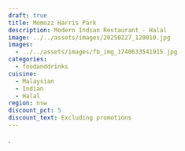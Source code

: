 ```yaml
---
draft: true
title: Momozz Harris Park
description: Modern Indian Restaurant - Halal
image: ../../assets/images/20250227_120010.jpg
images:
  - ../../assets/images/fb_img_1740633541915.jpg
categories:
  - foodanddrinks
cuisine:
  - Malaysian
  - Indian
  - Halal
region: nsw
discount_pct: 5
discount_text: Excluding promotions
---
```

.
